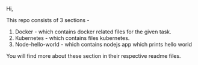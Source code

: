 Hi,

This repo consists of 3 sections -

1. Docker - which contains docker related files for the given task.
2. Kubernetes - which contains files kubernetes.
3. Node-hello-world - which contains nodejs app which prints hello world

You will find more about these section in their respective readme files.